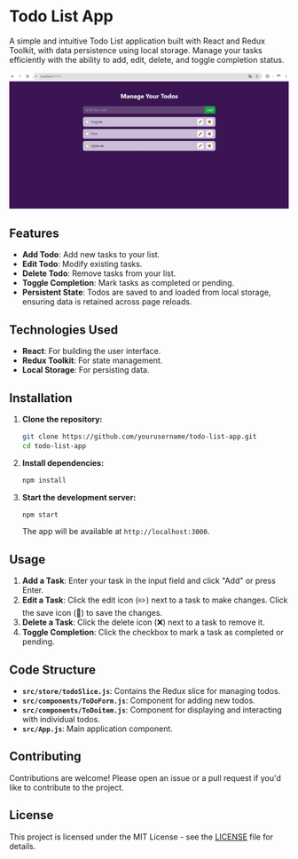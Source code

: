 # Todo List App

A simple and intuitive Todo List application built with React and Redux Toolkit, with data persistence using local storage. Manage your tasks efficiently with the ability to add, edit, delete, and toggle completion status.

![UI Preview](src/assets/capture.jpg)

## Features

- **Add Todo**: Add new tasks to your list.
- **Edit Todo**: Modify existing tasks.
- **Delete Todo**: Remove tasks from your list.
- **Toggle Completion**: Mark tasks as completed or pending.
- **Persistent State**: Todos are saved to and loaded from local storage, ensuring data is retained across page reloads.

## Technologies Used

- **React**: For building the user interface.
- **Redux Toolkit**: For state management.
- **Local Storage**: For persisting data.

## Installation

1. **Clone the repository:**

   ```bash
   git clone https://github.com/yourusername/todo-list-app.git
   cd todo-list-app
   ```

2. **Install dependencies:**

   ```bash
   npm install
   ```

3. **Start the development server:**

   ```bash
   npm start
   ```

   The app will be available at `http://localhost:3000`.

## Usage

1. **Add a Task**: Enter your task in the input field and click "Add" or press Enter.
2. **Edit a Task**: Click the edit icon (✏️) next to a task to make changes. Click the save icon (📁) to save the changes.
3. **Delete a Task**: Click the delete icon (❌) next to a task to remove it.
4. **Toggle Completion**: Click the checkbox to mark a task as completed or pending.

## Code Structure

- **`src/store/todoSlice.js`**: Contains the Redux slice for managing todos.
- **`src/components/ToDoForm.js`**: Component for adding new todos.
- **`src/components/ToDoitem.js`**: Component for displaying and interacting with individual todos.
- **`src/App.js`**: Main application component.

## Contributing

Contributions are welcome! Please open an issue or a pull request if you'd like to contribute to the project.

## License

This project is licensed under the MIT License - see the [LICENSE](LICENSE) file for details.
